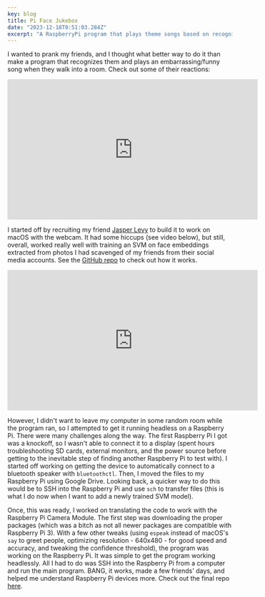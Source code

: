 ```yaml
---
key: blog
title: Pi Face Jukebox
date: "2023-12-18T0:51:03.284Z"
excerpt: "A RaspberryPi program that plays theme songs based on recognized faces"
---
```


I wanted to prank my friends, and I thought what better way to do it than make a program that recognizes them and plays an embarrassing/funny song when they walk into a room. Check out some of their reactions:

<iframe width="560" height="315" src="https://youtu.be/r57Zn2JfX4s" title="YouTube video player" frameborder="0" allow="accelerometer; autoplay; clipboard-write; encrypted-media; gyroscope; picture-in-picture" allowfullscreen></iframe>

I started off by recruiting my friend [Jasper Levy](https://github.com/jaslevy) to build it to work on macOS with the webcam. It had some hiccups (see video below), but still, overall, worked really well with training an SVM on face embeddings extracted from photos I had scavenged of my friends from their social media accounts. See the [GitHub repo](https://github.com/jaslevy/FaceRecogThemeSongenator) to check out how it works.

<iframe width="560" height="315" src="https://youtube.com/shorts/4BjLPnus9k8?feature=share" title="YouTube video player" frameborder="0" allow="accelerometer; autoplay; clipboard-write; encrypted-media; gyroscope; picture-in-picture" allowfullscreen></iframe>

However, I didn't want to leave my computer in some random room while the program ran, so I attempted to get it running headless on a Raspberry Pi. There were many challenges along the way. The first Raspberry Pi I got was a knockoff, so I wasn't able to connect it to a display (spent hours troubleshooting SD cards, external monitors, and the power source before getting to the inevitable step of finding another Raspberry Pi to test with). I started off working on getting the device to automatically connect to a bluetooth speaker with `bluetoothctl`. Then, I moved the files to my Raspberry Pi using Google Drive. Looking back, a quicker way to do this would be to SSH into the Raspberry Pi and use `sch` to transfer files (this is what I do now when I want to add a newly trained SVM model).

Once, this was ready, I worked on translating the code to work with the Raspberry Pi Camera Module. The first step was downloading the proper packages (which was a bitch as not all newer packages are compatible with Raspberry Pi 3). With a few other tweaks (using `espeak` instead of macOS's `say` to greet people, optimizing resolution - 640x480 - for good speed and accuracy, and tweaking the confidence threshold), the program was working on the Raspberry Pi. It was simple to get the program working headlessly. All I had to do was SSH into the Raspberry Pi from a computer and run the main program. BANG, it works, made a few friends' days, and helped me understand Raspberry Pi devices more. Check out the final repo [here](https://github.com/krisselberg/PiFaceJukebox).
